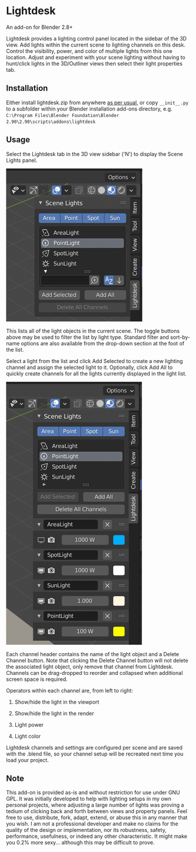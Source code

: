 # Lightdesk

An add-on for Blender 2.8+

Lightdesk provides a lighting control panel located in the sidebar of the 3D view.
Add lights within the current scene to lighting channels on this desk. Control the visibility, power, and color of multiple lights from this one location. Adjust and experiment with your scene lighting without having to hunt/click lights in the 3D/Outliner views then select their light properties tab.

## Installation
Either install lightdesk.zip from anywhere [as per usual](https://docs.blender.org/manual/en/latest/editors/preferences/addons.html), or copy `__init__.py` to a subfolder within your Blender installation add-ons directory, e.g. `C:\Program Files\Blender Foundation\Blender 2.90\2.90\scripts\addons\lightdesk`

## Usage

Select the Lightdesk tab in the 3D view sidebar ('N') to display the Scene Lights panel.

![Light selection](lights.png)

This lists all of the light objects in the current scene. The toggle buttons above may be used to filter the list by light type. Standard filter and sort-by-name options are also available from the drop-down section at the foot of the list.

Select a light from the list and click Add Selected to create a new lighting channel and assign the selected light to it.
Optionally, click Add All to quickly create channels for all the lights currently displayed in the light list.

![Light selection](channels.png)

Each channel header contains the name of the light object and a Delete Channel button. Note that clicking the Delete Channel button will not delete the associated light object, only remove that channel from Lightdesk. Channels can be drag-dropped to reorder and collapsed when additional screen space is required.

Operators within each channel are, from left to right:

1. Show/hide the light in the viewport

2. Show/hide the light in the render

3. Light power

4. Light color


Lightdesk channels and settings are configured per scene and are saved with the .blend file, so your channel setup will be recreated next time you load your project.


## Note

This add-on is provided as-is and without restriction for use under GNU GPL. It was initially developed to help with lighting setups in my own personal projects, where adjusting a large number of lights was proving a tedium of clicking back and forth between views and property panels. Feel free to use, distribute, fork, adapt, extend, or abuse this in any manner that you wish. I am not a professional developer and make no claims for the quality of the design or implementation, nor its robustness, safety, performance, usefulness, or indeed any other characteristic. It might make you 0.2% more sexy... although this may be difficult to prove.
